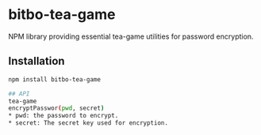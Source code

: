 # bitbo-tea-game
NPM library providing essential tea-game utilities for password encryption.

## Installation
```bash
npm install bitbo-tea-game

## API
tea-game
encryptPasswor(pwd, secret)
* pwd: the password to encrypt.
* secret: The secret key used for encryption.
